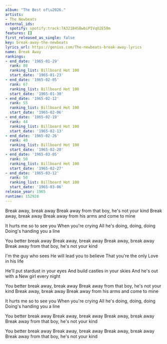 ```yaml
---
album: "The Best of\u2026."
artists:
- The Newbeats
external_ids:
  spotify: spotify:track:7A321B4SBwbiPIVqO2E50m
features: []
first_released_as_single: false
key: break-away-the-newbeats
lyrics_url: https://genius.com/The-newbeats-break-away-lyrics
name: Break Away
rankings:
- end_date: '1965-01-29'
  rank: 80
  ranking_list: Billboard Hot 100
  start_date: '1965-01-23'
- end_date: '1965-02-05'
  rank: 67
  ranking_list: Billboard Hot 100
  start_date: '1965-01-30'
- end_date: '1965-02-12'
  rank: 55
  ranking_list: Billboard Hot 100
  start_date: '1965-02-06'
- end_date: '1965-02-19'
  rank: 44
  ranking_list: Billboard Hot 100
  start_date: '1965-02-13'
- end_date: '1965-02-26'
  rank: 40
  ranking_list: Billboard Hot 100
  start_date: '1965-02-20'
- end_date: '1965-03-05'
  rank: 50
  ranking_list: Billboard Hot 100
  start_date: '1965-02-27'
- end_date: '1965-03-12'
  rank: 50
  ranking_list: Billboard Hot 100
  start_date: '1965-03-06'
release_year: 1965
runtime: 152920
---
```

Break away, break away
Break away from that boy, he's not your kind
Break away, break away
Break away from his arms and come to mine

It hurts me so to see you
When you're crying
All he's doing, doing, doing
Doing's handing you a line

You better break away
Break away, break away
Break away, break away
Break away from that boy, he's not your kind

I'm the guy who sees
He will lead you to believe
That you're the only
Love in his life

He'll put stardust in your eyes
And build castles in your skies
And he's out with a
New girl every night

You better break away, break away
Break away from that boy, he's not your kind
Break away, break away
Break away from his arms and come to mine

It hurts me so to see you
When you're crying
All he's doing, doing, doing
Doing's handing you a line

You better break away
Break away, break away
Break away, break away
Break away from that boy, he's not your kind

You better break away
Break away, break away
Break away, break away
Break away from that boy, he's not your kind
